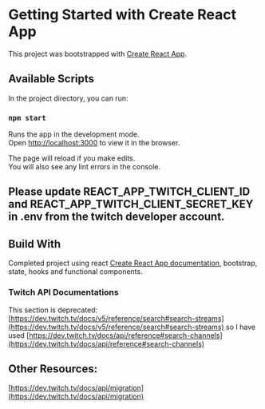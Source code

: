 # Getting Started with Create React App

This project was bootstrapped with [Create React App](https://github.com/facebook/create-react-app).

## Available Scripts

In the project directory, you can run:

### `npm start`

Runs the app in the development mode.\
Open [http://localhost:3000](http://localhost:3000) to view it in the browser.

The page will reload if you make edits.\
You will also see any lint errors in the console.

## Please update REACT_APP_TWITCH_CLIENT_ID and REACT_APP_TWITCH_CLIENT_SECRET_KEY in .env from the twitch developer account.

## Build With

Completed project using react [Create React App documentation](https://facebook.github.io/create-react-app/docs/getting-started), bootstrap, state, hooks and functional components.

### Twitch API Documentations

This section is deprecated: [https://dev.twitch.tv/docs/v5/reference/search#search-streams](https://dev.twitch.tv/docs/v5/reference/search#search-streams) so I have used [https://dev.twitch.tv/docs/api/reference#search-channels](https://dev.twitch.tv/docs/api/reference#search-channels)

## Other Resources:
[https://dev.twitch.tv/docs/api/migration](https://dev.twitch.tv/docs/api/migration)
